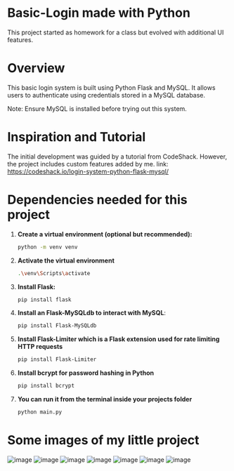 # Basic-Login made with Python
This project started as homework for a class but evolved with additional UI features.

# Overview

This basic login system is built using Python Flask and MySQL. It allows users to authenticate using credentials stored in a MySQL database.

Note: Ensure MySQL is installed before trying out this system.

# Inspiration and Tutorial
The initial development was guided by a tutorial from CodeShack. However, the project includes custom features added by me.
link: https://codeshack.io/login-system-python-flask-mysql/

# Dependencies needed for this project

1. **Create a virtual environment (optional but recommended):**
   ```sh
   python -m venv venv

2. **Activate the virtual environment**
   ```sh
   .\venv\Scripts\activate

3. **Install Flask:**
   ```sh
   pip install flask

4. **Install an Flask-MySQLdb to interact with MySQL**:
   ```sh
   pip install Flask-MySQLdb

5. **Install Flask-Limiter  which is a Flask extension used for rate limiting HTTP requests**
     ```sh
    pip install Flask-Limiter

6. **Install bcrypt for password hashing in Python**
    ```sh
    pip install bcrypt

 7. **You can run it from the terminal inside your projects folder**
    ```sh
    python main.py

# Some images of my little project
![image](https://github.com/garcia-lopez/login/assets/111716690/7d6b10a7-48a0-4378-b0e9-6e45100721f9)
![image](https://github.com/garcia-lopez/login/assets/111716690/cf7ea496-8892-4c6e-b923-1a6145f75716)
![image](https://github.com/garcia-lopez/login/assets/111716690/b8acdef3-19ec-4a3b-937e-134b2f52a781)
![image](https://github.com/garcia-lopez/login/assets/111716690/f4236a1d-d7dc-4ca5-9953-53c4f0265415)
![image](https://github.com/garcia-lopez/login/assets/111716690/204b601f-b107-4337-82f0-3fc45ca3afc6)
![image](https://github.com/garcia-lopez/login/assets/111716690/46f38535-2c2f-479b-8150-5994054cd37f)
![image](https://github.com/garcia-lopez/login/assets/111716690/dbb23b6b-05fc-4c21-9f53-4d58349d80df)







